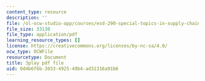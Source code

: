```yaml
---
content_type: resource
description: ''
file: /ol-ocw-studio-app/courses/esd-290-special-topics-in-supply-chain-management-spring-2005/0d4b6f6b3033492549b4ad31316a91b6_IqmrNUoiy7g.pdf
file_size: 33130
file_type: application/pdf
learning_resource_types: []
license: https://creativecommons.org/licenses/by-nc-sa/4.0/
ocw_type: OCWFile
resourcetype: Document
title: 3play pdf file
uid: 0d4b6f6b-3033-4925-49b4-ad31316a91b6
---
```

